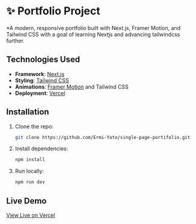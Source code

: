 # ✨ Portfolio Project
*A modern, responsive portfolio built with Next.js, Framer Motion, and Tailwind CSS with a goal of learning Nextjs and advancing tailwindcss further.

## Technologies Used
- **Framework**: [Next.js](https://nextjs.org/)  
- **Styling**: [Tailwind CSS](https://tailwindcss.com/)  
- **Animations**: [Framer Motion](https://www.framer.com/motion/) and Tailwind CSS
- **Deployment**: [Vercel](https://vercel.com)  

## Installation
1. Clone the repo:  
   ```bash
   git clone https://github.com/Ermi-Yato/single-page-portifolio.git
   ```  
2. Install dependencies:  
   ```bash
   npm install
   ```  
3. Run locally:  
   ```bash
   npm run dev
   ```  

## Live Demo
 [View Live on Vercel](https://nextjs-portifolio-sooty.vercel.app/)

